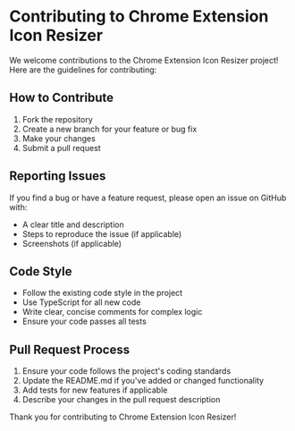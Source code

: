 # Contributing to Chrome Extension Icon Resizer

We welcome contributions to the Chrome Extension Icon Resizer project! Here are the guidelines for contributing:

## How to Contribute

1. Fork the repository
2. Create a new branch for your feature or bug fix
3. Make your changes
4. Submit a pull request

## Reporting Issues

If you find a bug or have a feature request, please open an issue on GitHub with:
- A clear title and description
- Steps to reproduce the issue (if applicable)
- Screenshots (if applicable)

## Code Style

- Follow the existing code style in the project
- Use TypeScript for all new code
- Write clear, concise comments for complex logic
- Ensure your code passes all tests

## Pull Request Process

1. Ensure your code follows the project's coding standards
2. Update the README.md if you've added or changed functionality
3. Add tests for new features if applicable
4. Describe your changes in the pull request description

Thank you for contributing to Chrome Extension Icon Resizer!
